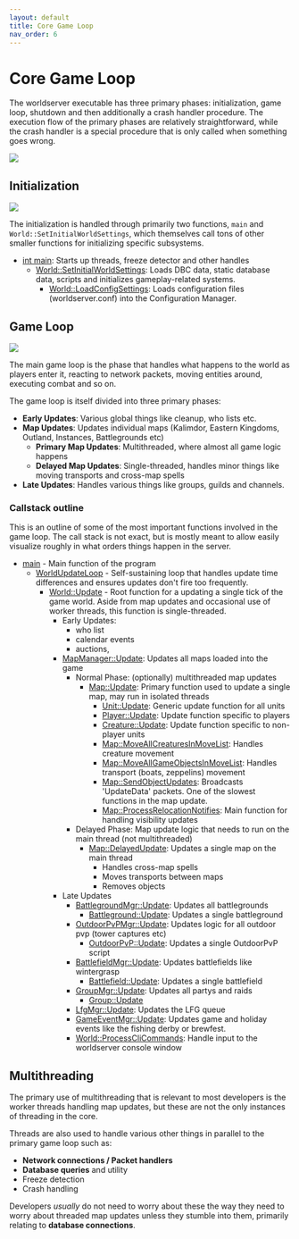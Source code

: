 ```yaml
---
layout: default
title: Core Game Loop
nav_order: 6
---
```


# Core Game Loop

The worldserver executable has three primary phases: initialization, game loop, shutdown and then additionally a crash handler procedure. The execution flow of the primary phases are relatively straightforward, while the crash handler is a special procedure that is only called when something goes wrong.

<img class="mi ili" src="https://i.imgur.com/M25FjTR.png">

## Initialization

<img class="mi ili" src="https://i.imgur.com/ZyhkwHU.png">

The initialization is handled through primarily two functions, `main` and `World::SetInitialWorldSettings`, which themselves call tons of other smaller functions for initializing specific subsystems.

- [int main](https://github.com/TrinityCore/TrinityCore/blob/3.3.5/src/server/worldserver/Main.cpp#:~:text=int%20main): Starts up threads, freeze detector and other handles
    - [World::SetInitialWorldSettings](https://github.com/TrinityCore/TrinityCore/blob/3.3.5/src/server/game/World/World.cpp#:~:text=void%20World::SetInitialWorldSettings()): Loads DBC data, static database data, scripts and initializes gameplay-related systems.
        - [World::LoadConfigSettings](https://github.com/TrinityCore/TrinityCore/blob/3.3.5/src/server/game/World/World.cpp#:~:text=void%20World::LoadConfigSettings(bool%20reload)): Loads configuration files (worldserver.conf) into the Configuration Manager.

## Game Loop
<img class="mi ili" src="https://i.imgur.com/ycTFXZq.png">

The main game loop is the phase that handles what happens to the world as players enter it, reacting to network packets, moving entities around, executing combat and so on. 

The game loop is itself divided into three primary phases:

- **Early Updates**: Various global things like cleanup, who lists etc.
- **Map Updates**: Updates individual maps (Kalimdor, Eastern Kingdoms, Outland, Instances, Battlegrounds etc)
    - **Primary Map Updates**: Multithreaded, where almost all game logic happens
    - **Delayed Map Updates**: Single-threaded, handles minor things like moving transports and cross-map spells
- **Late Updates**: Handles various things like groups, guilds and channels.

### Callstack outline

This is an outline of some of the most important functions involved in the game loop. The call stack is not exact, but is mostly meant to allow easily visualize roughly in what orders things happen in the server.

- [main](https://github.com/TrinityCore/TrinityCore/blob/3.3.5/src/server/worldserver/Main.cpp#:~:text=int%20main) - Main function of the program
    - [WorldUpdateLoop](https://github.com/TrinityCore/TrinityCore/blob/3.3.5/src/server/worldserver/Main.cpp#:~:text=int%20main) - Self-sustaining loop that handles update time differences and ensures updates don't fire too frequently.
        - [World::Update](https://github.com/TrinityCore/TrinityCore/blob/3.3.5/src/server/game/World/World.cpp#:~:text=void%20World::Update(uint32%20diff)) - Root function for a updating a single tick of the game world. Aside from map updates and occasional use of worker threads, this function is single-threaded.
            - Early Updates:
                - who list
                - calendar events
                - auctions,
            - [MapManager::Update](https://github.com/TrinityCore/TrinityCore/blob/3.3.5/src/server/game/Maps/MapManager.cpp#:~:text=void%20MapManager::Update(uint32%20diff)): Updates all maps loaded into the game
                - Normal Phase: (optionally) multithreaded map updates
                    - [Map::Update](https://github.com/TrinityCore/TrinityCore/blob/3.3.5/src/server/game/Maps/Map.cpp#:~:text=void%20Map::Update(uint32%20t_diff)): Primary function used to update a single map, may run in isolated threads
                        - [Unit::Update](https://github.com/TrinityCore/TrinityCore/blob/3.3.5/src/server/game/Entities/Unit/Unit.cpp#:~:text=void%20Unit::Update(uint32%20p_time)): Generic update function for all units
                        - [Player::Update](https://github.com/TrinityCore/TrinityCore/blob/3.3.5/src/server/game/Entities/Player/Player.cpp#:~:text=void%20Player::Update(uint32%20p_time)): Update function specific to players
                        - [Creature::Update](https://github.com/TrinityCore/TrinityCore/blob/3.3.5/src/server/game/Entities/Creature/Creature.cpp#:~:text=void%20Creature::Update(uint32%20diff)): Update function specific to non-player units
                        - [Map::MoveAllCreaturesInMoveList](https://github.com/TrinityCore/TrinityCore/blob/3.3.5/src/server/game/Maps/Map.cpp#:~:text=void%20Map::MoveAllCreaturesInMoveList()): Handles creature movement
                        - [Map::MoveAllGameObjectsInMoveList](https://github.com/TrinityCore/TrinityCore/blob/3.3.5/src/server/game/Maps/Map.cpp#:~:text=void%20Map::MoveAllGameObjectsInMoveList()): Handles transport (boats, zeppelins) movement
                        - [Map::SendObjectUpdates](https://github.com/TrinityCore/TrinityCore/blob/3.3.5/src/server/game/Maps/Map.cpp#:~:text=void%20Map::SendObjectUpdates()): Broadcasts 'UpdateData' packets. One of the slowest functions in the map update.
                        - [Map::ProcessRelocationNotifies](https://github.com/TrinityCore/TrinityCore/blob/3.3.5/src/server/game/Maps/Map.cpp#:~:text=void%20Map::ProcessRelocationNotifies(const%20uint32%20diff)): Main function for handling visibility updates
                - Delayed Phase: Map update logic that needs to run on the main thread (not multithreaded)
                    - [Map::DelayedUpdate](https://github.com/TrinityCore/TrinityCore/blob/3.3.5/src/server/game/Maps/Map.cpp#:~:text=void%20Map::DelayedUpdate(uint32%20t_diff)): Updates a single map on the main thread
                        - Handles cross-map spells
                        - Moves transports between maps
                        - Removes objects
            - Late Updates
                - [BattlegroundMgr::Update](https://github.com/TrinityCore/TrinityCore/blob/3.3.5/src/server/game/Battlegrounds/BattlegroundMgr.cpp#:~:text=void%20BattlegroundMgr::Update(uint32%20diff)): Updates all battlegrounds
                    - [Battleground::Update](https://github.com/TrinityCore/TrinityCore/blob/3.3.5/src/server/game/Battlegrounds/Battleground.cpp#:~:text=void%20Battleground::Update(uint32%20diff)): Updates a single battleground
                - [OutdoorPvPMgr::Update](https://github.com/TrinityCore/TrinityCore/blob/3.3.5/src/server/game/OutdoorPvP/OutdoorPvPMgr.cpp#:~:text=void%20OutdoorPvPMgr::Update(uint32%20diff)): Updates logic for all outdoor pvp (tower captures etc)
                    - [OutdoorPvP::Update](https://github.com/TrinityCore/TrinityCore/blob/3.3.5/src/server/game/OutdoorPvP/OutdoorPvP.cpp#:~:text=bool%20OutdoorPvP::Update(uint32%20diff)): Updates a single OutdoorPvP script
                - [BattlefieldMgr::Update](https://github.com/TrinityCore/TrinityCore/blob/3.3.5/src/server/game/Battlefield/BattlefieldMgr.cpp#:~:text=void%20BattlefieldMgr::Update(uint32%20diff)): Updates battlefields like wintergrasp
                    - [Battlefield::Update](https://github.com/TrinityCore/TrinityCore/blob/3.3.5/src/server/game/Battlefield/Battlefield.cpp#:~:text=bool%20Battlefield::Update(uint32%20diff)): Updates a single battlefield
                - [GroupMgr::Update](https://github.com/TrinityCore/TrinityCore/blob/3.3.5/src/server/game/Groups/GroupMgr.cpp#:~:text=void%20GroupMgr::Update(uint32%20diff)): Updates all partys and raids
                    - [Group::Update](https://github.com/TrinityCore/TrinityCore/blob/3.3.5/src/server/game/Groups/Group.cpp#:~:text=void%20Group::Update(uint32%20diff))
                - [LfgMgr::Update](https://github.com/TrinityCore/TrinityCore/blob/3.3.5/src/server/game/DungeonFinding/LFGMgr.cpp#:~:text=void%20LFGMgr::Update(uint32%20diff)): Updates the LFG queue
                - [GameEventMgr::Update](https://github.com/TrinityCore/TrinityCore/blob/3.3.5/src/server/game/Events/GameEventMgr.cpp#:~:text=uint32%20GameEventMgr::Update()): Updates game and holiday events like the fishing derby or brewfest.
                - [World::ProcessCliCommands](https://github.com/TrinityCore/TrinityCore/blob/3.3.5/src/server/game/World/World.cpp#:~:text=void%20World::ProcessCliCommands()): Handle input to the worldserver console window

## Multithreading

The primary use of multithreading that is relevant to most developers is the worker threads handling map updates, but these are not the only instances of threading in the core.

Threads are also used to handle various other things in parallel to the primary game loop such as:
- **Network connections / Packet handlers**
- **Database queries** and utility
- Freeze detection
- Crash handling

Developers _usually_ do not need to worry about these the way they need to worry about threaded map updates unless they stumble into them, primarily relating to **database connections**.